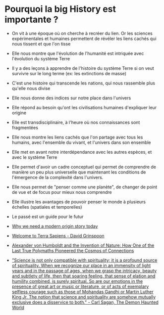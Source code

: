 # Pourquoi la big History est importante ?

- On vit à une époque où on cherche à recréer du lien. Or les sciences expérimentales et humaines permettent de révéler les liens cachés qui nous tissent et que l'on tisse
- Elle nous montre que l'évolution de l'humanité est intriquée avec l'évolution du système Terre
- Il y a des leçons à apprendre de l'histoire du système Terre si on veut survivre sur le long terme (ex: les extinctions de masse)
- C'est une histoire qui transcende les nations, qui nous rassemble plus qu'elle nous divise
- Elle nous donne des indices sur notre place dans l'univers
- Elle répond au besoin qu'ont les civilisations humaines d'expliquer leur origine
- Elle est transdisciplinaire, à l'heure où nos connaissances sont fragmentées
- Elle nous montre les liens cachés que l'on partage avec tous les humains, avec l'ensemble du vivant, et l'univers dans son ensemble
- Elle met en avant notre interdépendance avec les autres espèces, et avec le système Terre
- Elle permet d'avoir un cadre conceptuel qui permet de comprendre de manière un peu plus universelle que maintenant les conditions de l'émergence de la complexité dans l'univers.
- Elle nous permet de "penser comme une planète", de changer de point de vue et de focus pour mieux nous comprendre
- Elle illustre les avantages de pouvoir penser le monde à plusieurs échelles (spatiales et temporelles)
- Le passé est un guide pour le futur

- [Why we need a modern origin story today](sciencenordic.com/why-we-need-modern-origin-story-today?fbclid=IwAR0ivr-bTPKXx2ihbbWlLVnLmS08AvzW8ZyZcXi1wD5ePAWbA97LLH01dD4)

- [Welcome to Terra Sapiens - David Grinspoon](https://aeon.co/essays/enter-the-sapiezoic-a-new-aeon-of-self-aware-global-change?fbclid=IwAR1VAQExLOCvtmda9ZaiYorLv90ESishMroEIPzyT8m2-dXV-o57JUH-R58)

- [Alexander von Humboldt and the Invention of Nature: How One of the Last True Polymaths Pioneered the Cosmos of Connections](https://www.brainpickings.org/2015/12/07/the-invention-of-nature-humboldt-wulf/?fbclid=IwAR0UASZ4vxAh0WqDuLvcZdFWNcD4yGyhpfxAwEAmxTOSxLUol4iGDejdNto)

- ["Science is not only compatible with spirituality; it is a profound source of spirituality. When we recognize our place in an immensity of light years and in the passage of ages, when we grasp the intricacy, beauty and subtlety of life, then that soaring feeling, that sense of elation and humility combined, is surely spiritual. So are our emotions in the presence of great art or music or literature, or of acts of exemplary selfless courage such as those of Mohandas Gandhi or Martin Luther King Jr. The notion that science and spirituality are somehow mutually exclusive does a disservice to both." - Carl Sagan, The Demon Haunted World](https://www.brainpickings.org/2013/06/12/carl-sagan-on-science-and-spirituality/)
